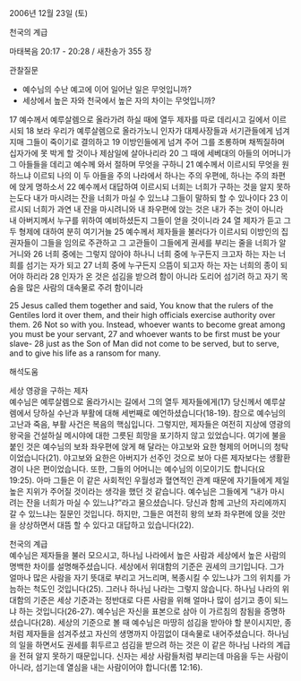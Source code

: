 2006년 12월 23일 (토)

천국의 계급



마태복음 20:17 - 20:28 / 새찬송가 355 장


관찰질문
- 예수님의 수난 예고에 이어 일어난 일은 무엇입니까?
- 세상에서 높은 자와 천국에서 높은 자의 차이는 무엇입니까?

17 예수께서 예루살렘으로 올라가려 하실 때에 열두 제자를 따로 데리시고 길에서 이르시되 18 보라 우리가 예루살렘으로 올라가노니 인자가 대제사장들과 서기관들에게 넘겨지매 그들이 죽이기로 결의하고 19 이방인들에게 넘겨 주어 그를 조롱하며 채찍질하며 십자가에 못 박게 할 것이나 제삼일에 살아나리라 20 그 때에 세베대의 아들의 어머니가 그 아들들을 데리고 예수께 와서 절하며 무엇을 구하니 21 예수께서 이르시되 무엇을 원하느냐 이르되 나의 이 두 아들을 주의 나라에서 하나는 주의 우편에, 하나는 주의 좌편에 앉게 명하소서 22 예수께서 대답하여 이르시되 너희는 너희가 구하는 것을 알지 못하는도다 내가 마시려는 잔을 너희가 마실 수 있느냐 그들이 말하되 할 수 있나이다 23 이르시되 너희가 과연 내 잔을 마시려니와 내 좌우편에 앉는 것은 내가 주는 것이 아니라 내 아버지께서 누구를 위하여 예비하셨든지 그들이 얻을 것이니라 24 열 제자가 듣고 그 두 형제에 대하여 분히 여기거늘 25 예수께서 제자들을 불러다가 이르시되 이방인의 집권자들이 그들을 임의로 주관하고 그 고관들이 그들에게 권세를 부리는 줄을 너희가 알거니와 26 너희 중에는 그렇지 않아야 하나니 너희 중에 누구든지 크고자 하는 자는 너희를 섬기는 자가 되고 27 너희 중에 누구든지 으뜸이 되고자 하는 자는 너희의 종이 되어야 하리라 28 인자가 온 것은 섬김을 받으려 함이 아니라 도리어 섬기려 하고 자기 목숨을 많은 사람의 대속물로 주려 함이니라  

25  Jesus called them together and said, You know that the rulers of the Gentiles lord it over them, and their high officials exercise authority over them. 26  Not so with you. Instead, whoever wants to become great among you must be your servant, 27  and whoever wants to be first must be your slave- 28  just as the Son of Man did not come to be served, but to serve, and to give his life as a ransom for many.

해석도움





세상 영광을 구하는 제자  
예수님은 예루살렘으로 올라가시는 길에서 그의 열두 제자들에게(17) 당신께서 예루살렘에서 당하실 수난과 부활에 대해 세번째로 예언하셨습니다(18-19). 참으로 예수님의 고난과 죽음, 부활 사건은 복음의 핵심입니다. 그렇지만, 제자들은 여전히 지상에 영광의 왕국을 건설하실 메시야에 대한 그릇된 희망을 포기하지 않고 있었습니다. 여기에 불을 붙인 것은 예수님의 보좌 좌우편에 앉게 해 달라는 야고보와 요한 형제의 어머니의 청탁이었습니다(21). 야고보와 요한은 아버지가 선주인 것으로 보아 다른 제자보다는 생활환경이 나은 편이었습니다. 또한, 그들의 어머니는 예수님의 이모이기도 합니다(요 19:25). 아마 그들은 이 같은 사회적인 우월성과 혈연적인 관계 때문에 자기들에게 제일 높은 지위가 주어질 것이라는 생각을 했던 것 같습니다. 예수님은 그들에게 “내가 마시려는 잔을 너희가 마실 수 있느냐?”라고 물으셨습니다. 당신과 함께 고난의 자리에까지 갈 수 있느냐는 질문인 것입니다. 하지만, 그들은 여전히 왕의 보좌 좌우편에 앉을 것만을 상상하면서 대뜸 할 수 있다고 대답하고 있습니다(22).  

천국의 계급  
예수님은 제자들을 불러 모으시고, 하나님 나라에서 높은 사람과 세상에서 높은 사람의 명백한 차이를 설명해주셨습니다. 세상에서 위대함의 기준은 권세의 크기입니다. 그가 얼마나 많은 사람을 자기 뜻대로 부리고 거느리며, 복종시킬 수 있느냐가 그의 위치를 가늠하는 척도인 것입니다(25). 그러나 하나님 나라는 그렇지 않습니다. 하나님 나라의 위대함의 기준은 세상 기준과는 정반대로 다른 사람을 위해 얼마나 많이 섬기고 종이 되느냐 하는 것입니다(26-27). 예수님은 자신을 표본으로 삼아 이 가르침의 참됨을 증명하셨습니다(28). 세상의 기준으로 볼 때 예수님은 마땅히 섬김을 받아야 할 분이시지만, 종처럼 제자들을 섬겨주셨고 자신의 생명까지 아낌없이 대속물로 내어주셨습니다. 하나님의 일을 하면서도 권세를 휘두르고 섬김을 받으려 하는 것은 이 같은 하나님 나라의 계급을 전혀 알지 못하기 때문입니다. 신자는 세상 사람들처럼 부리는데 마음을 두는 사람이 아니라, 섬기는데 열심을 내는 사람이어야 합니다(롬 12:16).